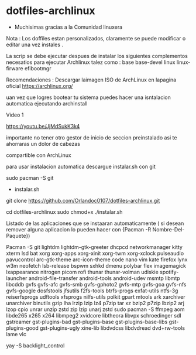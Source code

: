 # dotfiles-archlinux

- Muchisimas gracias a la Comunidad linuxera

Nota : Los doffiles estan personalizados, claramente se puede modificar o editar una vez instales . 

La scrip se debe ejecutar despues de instalar los siguientes complementos necesatios para ejecutar Archlinux
talez como : base base-devel linux linux-firware efibootmgr 

Recomendaciones : Descargar laimagen ISO de ArchLinux en lapagina oficial https://archlinux.org/ 

uan vez que logres bootear tu sistema puedes hacer una isntalacion automatica ejecutando archinstall

Video 1 

https://youtu.be/JjMdSukK3k4



importante no tener otro gestor de inicio de seccion preinstalado asi te ahorraras un dolor de cabezas

compartible con ArchLinux

para usar instalacion automatica descargue instalar.sh con git 

sudo pacman -S git

* instalar.sh 

git clone https://github.com/Orlandoc0107/dotfiles-archlinux.git 

cd dotfiles-archlinux
sudo chmod+x 
./instalar.sh

Listado de las aplicaciones que se instaaran automaticamente ( si desean remover alguna aplicacion lo pueden hacer con {Pacman -R Nombre-Del-Paquete})

Pacman -S git lightdm lightdm-gtk-greeter dhcpcd networkmanager kitty xterm lsd bat xorg xorg-apps xorg-xinit xorg-twm xorg-xclock pulseaudio pavucontrol arc-gtk-theme arc-icon-theme code nano vim kate firefox lynx w3m neofetch lsb-release bspwm sxhkd dmenu polybar flex imagemagick lxappearance nitrogen picom rofi thunar thunar-volman udiskie spotify-launcher android-file-transfer android-tools android-udev msmtp libmtp libcddb gvfs gvfs-afc gvfs-smb gvfs-gphoto2 gvfs-mtp gvfs-goa gvfs-nfs gvfs-google dosfstools jfsutils f2fs-tools btrfs-progs exfat-utils ntfs-3g reiserfsprogs udftools xfsprogs nilfs-utils polkit gpart mtools ark xarchiver unarchiver binutils gzip lha lrzip lzip lz4 p7zip tar xz bzip2 p7zip lbzip2 arj lzop cpio unrar unzip zstd zip lzip unarj zstd sudo pacman -S ffmpeg aom libde265 x265 x264 libmpeg2 xvidcore libtheora libvpx schroedinger sdl gstreamer gst-plugins-bad gst-plugins-base gst-plugins-base-libs gst-plugins-good gst-plugins-ugly xine-lib libdvdcss libdvdread dvd+rw-tools lame vlc 



yay -S backlight_control 
